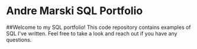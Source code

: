 # Andre Marski SQL  Portfolio

##Welcome to my SQL portfolio! This code repository contains examples of SQL I've written. Feel free to take a look and reach out if you have any questions.
